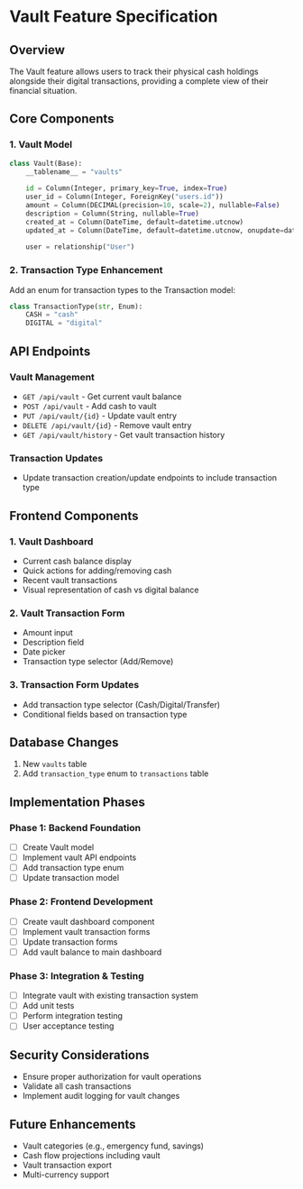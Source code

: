 # Vault Feature Specification

## Overview
The Vault feature allows users to track their physical cash holdings alongside their digital transactions, providing a complete view of their financial situation.

## Core Components

### 1. Vault Model
```python
class Vault(Base):
    __tablename__ = "vaults"
    
    id = Column(Integer, primary_key=True, index=True)
    user_id = Column(Integer, ForeignKey("users.id"))
    amount = Column(DECIMAL(precision=10, scale=2), nullable=False)
    description = Column(String, nullable=True)
    created_at = Column(DateTime, default=datetime.utcnow)
    updated_at = Column(DateTime, default=datetime.utcnow, onupdate=datetime.utcnow)
    
    user = relationship("User")
```

### 2. Transaction Type Enhancement
Add an enum for transaction types to the Transaction model:
```python
class TransactionType(str, Enum):
    CASH = "cash"
    DIGITAL = "digital"
```

## API Endpoints

### Vault Management
- `GET /api/vault` - Get current vault balance
- `POST /api/vault` - Add cash to vault
- `PUT /api/vault/{id}` - Update vault entry
- `DELETE /api/vault/{id}` - Remove vault entry
- `GET /api/vault/history` - Get vault transaction history

### Transaction Updates
- Update transaction creation/update endpoints to include transaction type

## Frontend Components

### 1. Vault Dashboard
- Current cash balance display
- Quick actions for adding/removing cash
- Recent vault transactions
- Visual representation of cash vs digital balance

### 2. Vault Transaction Form
- Amount input
- Description field
- Date picker
- Transaction type selector (Add/Remove)

### 3. Transaction Form Updates
- Add transaction type selector (Cash/Digital/Transfer)
- Conditional fields based on transaction type

## Database Changes

1. New `vaults` table
2. Add `transaction_type` enum to `transactions` table

## Implementation Phases

### Phase 1: Backend Foundation
- [ ] Create Vault model
- [ ] Implement vault API endpoints
- [ ] Add transaction type enum
- [ ] Update transaction model

### Phase 2: Frontend Development
- [ ] Create vault dashboard component
- [ ] Implement vault transaction forms
- [ ] Update transaction forms
- [ ] Add vault balance to main dashboard

### Phase 3: Integration & Testing
- [ ] Integrate vault with existing transaction system
- [ ] Add unit tests
- [ ] Perform integration testing
- [ ] User acceptance testing

## Security Considerations
- Ensure proper authorization for vault operations
- Validate all cash transactions
- Implement audit logging for vault changes

## Future Enhancements
- Vault categories (e.g., emergency fund, savings)
- Cash flow projections including vault
- Vault transaction export
- Multi-currency support 